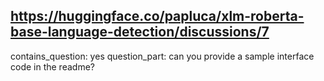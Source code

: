 ## https://huggingface.co/papluca/xlm-roberta-base-language-detection/discussions/7

contains_question: yes
question_part: can you provide a sample interface code in the readme?
